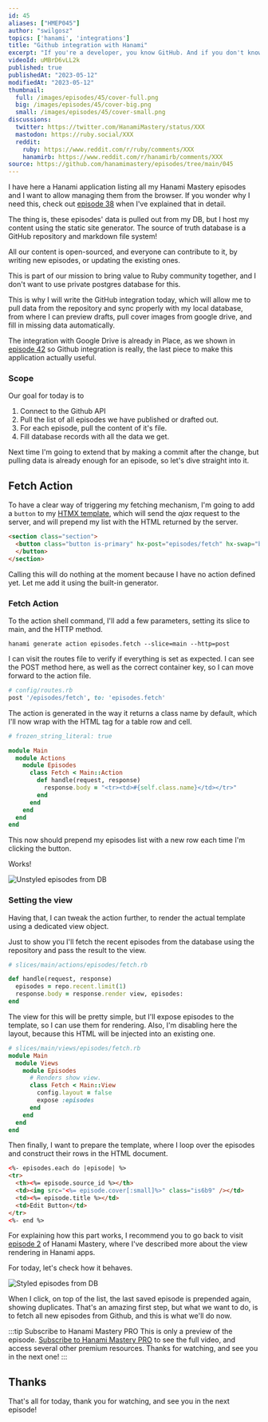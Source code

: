```yaml
---
id: 45
aliases: ["HMEP045"]
author: "swilgosz"
topics: ['hanami', 'integrations']
title: "Github integration with Hanami"
excerpt: "If you're a developer, you know GitHub. And if you don't know Hanami, you definitely should. In this episode, I'll show you how to make them both to know each other."
videoId: uMBrD6vLL2k
published: true
publishedAt: "2023-05-12"
modifiedAt: "2023-05-12"
thumbnail:
  full: /images/episodes/45/cover-full.png
  big: /images/episodes/45/cover-big.png
  small: /images/episodes/45/cover-small.png
discussions:
  twitter: https://twitter.com/HanamiMastery/status/XXX
  mastodon: https://ruby.social/XXX
  reddit:
    ruby: https://www.reddit.com/r/ruby/comments/XXX
    hanamirb: https://www.reddit.com/r/hanamirb/comments/XXX
source: https://github.com/hanamimastery/episodes/tree/main/045
---
```

I have here a Hanami application listing all my Hanami Mastery episodes and I want to allow managing them from the browser. If you wonder why I need this, check out [episode 38](/episodes/38-hanami-mastery-app) when I've explained that in detail.

The thing is, these episodes' data is pulled out from my DB, but I host my content using the static site generator. The source of truth database is a GitHub repository and markdown file system!

All our content is open-sourced, and everyone can contribute to it, by writing new episodes, or updating the existing ones.

This is part of our mission to bring value to Ruby community together, and I don't want to use private postgres database for this.

This is why I will write the GitHub integration today, which will allow me to pull data from the repository and sync properly with my local database, from where I can preview drafts, pull cover images from google drive, and fill in missing data automatically.

The integration with Google Drive is already in Place, as we shown in [episode 42](43-connect-with-google-drive.md) so Github integration is really, the last piece to make this application actually useful.

### Scope

Our goal for today is to
1. Connect to the Github API
2. Pull the list of all episodes we have published or drafted out.
3. For each episode, pull the content of it's file.
4. Fill database records with all the data we get.

Next time I'm going to extend that by making a commit after the change, but pulling data is already enough for an episode, so let's dive straight into it.

## Fetch Action

To have a clear way of triggering my fetching mechanism, I'm going to add a `button` to my [HTMX template](https://htmx.org/), which will send the *ajax* request to the server, and will prepend my list with the HTML returned by the server.

```html
<section class="section">
  <button class="button is-primary" hx-post="episodes/fetch" hx-swap="beforebegin" hx-target="#recent-episodes">Fetch drafts
  </button>
</section>
```

Calling this will do nothing at the moment because I have no action defined yet. Let me add it using the built-in generator.

### Fetch Action

To the action shell command, I'll add a few parameters, setting its slice to main, and the HTTP method.

```shell
hanami generate action episodes.fetch --slice=main --http=post
```

I can visit the routes file to verify if everything is set as expected. I can see the POST method here, as well as the correct container key, so I can move forward to the action file.

```ruby
# config/routes.rb
post '/episodes/fetch', to: 'episodes.fetch'
```

The action is generated in the way it returns a class name by default, which I'll now wrap with the HTML tag for a table row and cell.

```ruby
# frozen_string_literal: true

module Main
  module Actions
    module Episodes
      class Fetch < Main::Action
        def handle(request, response)
          response.body = "<tr><td>#{self.class.name}</td></tr>"
        end
      end
    end
  end
end
```

This now should prepend my episodes list with a new row each time I'm clicking the button.

Works!

![Unstyled episodes from DB](/images/episodes/45/episodes-list-unstyled.png)

### Setting the view

Having that, I can tweak the action further, to render the actual template using a dedicated view object.

Just to show you I'll fetch the recent episodes from the database using the repository and pass the result to the view.

```ruby
# slices/main/actions/episodes/fetch.rb

def handle(request, response)
  episodes = repo.recent.limit(1)
  response.body = response.render view, episodes:
end
```

The view for this will be pretty simple, but I'll expose episodes to the template, so I can use them for rendering. Also, I'm disabling here the layout, because this HTML will be injected into an existing one.

```ruby
# slices/main/views/episodes/fetch.rb
module Main
  module Views
    module Episodes
      # Renders show view.
      class Fetch < Main::View
        config.layout = false
        expose :episodes
      end
    end
  end
end

```

Then finally, I want to prepare the template, where I loop over the episodes and construct their rows in the HTML document.

```html
<%- episodes.each do |episode| %>
<tr>
  <th><%= episode.source_id %></th>
  <td><img src="<%= episode.cover[:small]%>" class="is6b9" /></td>
  <td><%= episode.title %></td>
  <td>Edit Button</td>
</tr>
<%- end %>
```

For explaining how this part works, I recommend you to go back to visit [episode 2](/episodes/2-listing-articles-with-hanami-view) of Hanami Mastery, where I've described more about the view rendering in Hanami apps.

For today, let's check how it behaves.

![Styled episodes from DB](/images/episodes/45/episodes-list-styled.png)

When I click, on top of the list, the last saved episode is prepended again, showing duplicates. That's an amazing first step, but what we want to do, is to fetch all new episodes from Github, and this is what we'll do now.

:::tip Subscribe to Hanami Mastery PRO
This is only a preview of the episode. [Subscribe to Hanami Mastery PRO](https://pro.hanamimastery.com/hanami-mastery-pro) to see the full video, and access several other premium resources. Thanks for watching, and see you in the next one!
:::

## Thanks

That's all for today, thank you for watching, and see you in the next episode!
